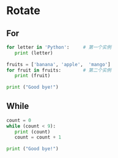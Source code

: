# Rotate

## For
```python
for letter in 'Python':     # 第一个实例
   print (letter)
 
fruits = ['banana', 'apple',  'mango']
for fruit in fruits:        # 第二个实例
   print (fruit)
 
print ("Good bye!")

```
## While
```python
count = 0
while (count < 9):
   print (count)
   count = count + 1
 
print ("Good bye!")

```